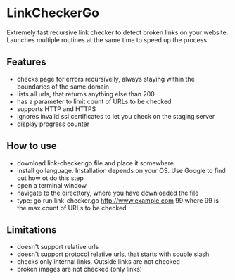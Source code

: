 # LinkCheckerGo
Extremely fast recursive link checker to detect broken links on your website. Launches multiple routines at the same time to speed up the process.

## Features
- checks page for errors recursivelly, always staying within the boundaries of the same domain
- lists all urls, that returns anything else than 200
- has a parameter to limit count of URLs to be checked
- supports HTTP and HTTPS
- ignores invalid ssl certificates to let you check on the staging server
- display progress counter

## How to use
- download link-checker.go file and place it somewhere
- install go language. Installation depends on your OS. Use Google to find out how ot do this step
- open a terminal window
- navigate to the directtory, where you have downloaded the file
- type: go run link-checker.go http://www.example.com 99 where 99 is the max count of URLs to be checked

## Limitations
- doesn't support relative urls
- doesn't support protocol relative urls, that starts with souble slash
- checks only internal links. Outside links are not checked
- broken images are not checked (only links)
 
